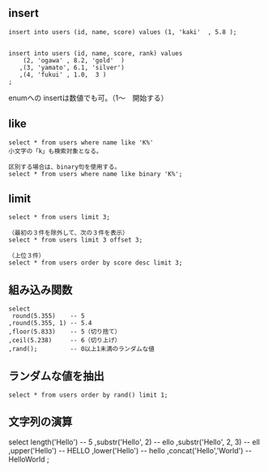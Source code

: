 ## insert
```
insert into users (id, name, score) values (1, 'kaki'  , 5.8 );


insert into users (id, name, score, rank) values 
    (2, 'ogawa' , 8.2, 'gold'  )
   ,(3, 'yamato', 6.1, 'silver')
   ,(4, 'fukui' , 1.0,  3 )
;
```
enumへの insertは数値でも可。（1～　開始する）

## like
```
select * from users where name like 'K%'
小文字の「k」も検索対象となる。

区別する場合は、binary句を使用する。
select * from users where name like binary 'K%';
```

## limit
```
select * from users limit 3;

（最初の３件を除外して、次の３件を表示）
select * from users limit 3 offset 3;

（上位３件）
select * from users order by score desc limit 3;
```

## 組み込み関数
```
select
 round(5.355)    -- 5
,round(5.355, 1) -- 5.4
,floor(5.833)    -- 5（切り捨て）
,ceil(5.238)     -- 6（切り上げ）
,rand();         -- 0以上1未満のランダムな値
```

## ランダムな値を抽出
```
select * from users order by rand() limit 1;
```

## 文字列の演算
select
 length('Hello')         -- 5
,substr('Hello', 2)      -- ello
,substr('Hello', 2, 3)   -- ell
,upper('Hello')          -- HELLO
,lower('Hello')          -- hello
,concat('Hello','World') -- HelloWorld
;